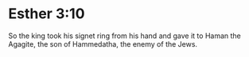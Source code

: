 # Esther 3:10

So the king took his signet ring from his hand and gave it to Haman the Agagite, the son of Hammedatha, the enemy of the Jews.
